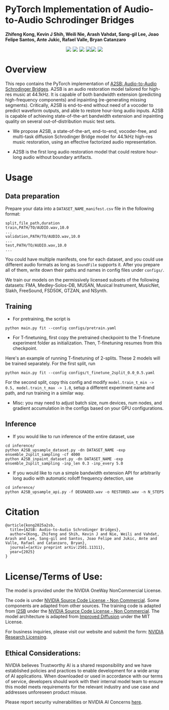 # PyTorch Implementation of Audio-to-Audio Schrodinger Bridges

**Zhifeng Kong, Kevin J Shih, Weili Nie, Arash Vahdat, Sang-gil Lee, Joao Felipe Santos, Ante Jukic, Rafael Valle, Bryan Catanzaro**


<div align="center" style="display: flex; justify-content: center; margin-top: 10px;">
  <a href="https://arxiv.org/abs/2501.11311"><img src="https://img.shields.io/badge/arXiv-2501.11311-AD1C18" style="margin-right: 5px;"></a>
  <a href="https://research.nvidia.com/labs/adlr/A2SB/"><img src="https://img.shields.io/badge/Demo page-228B22" style="margin-right: 5px;"></a>
  <a href="https://github.com/NVIDIA/diffusion-audio-restoration"><img src='https://img.shields.io/badge/Github-Diffusion_Audio_Restoration-9C276A' style="margin-right: 5px;"></a>
  <a href="https://github.com/NVIDIA/diffusion-audio-restoration/stargazers"><img src="https://img.shields.io/github/stars/NVIDIA/diffusion-audio-restoration.svg?style=social"></a>
  <a href="https://huggingface.co/nvidia/audio_to_audio_schrodinger_bridge"><img src="https://img.shields.io/badge/🤗-Checkpoints_(1_split)-ED5A22.svg" style="margin-right: 5px;"></a>
  <a href="https://huggingface.co/nvidia/audio_to_audio_schrodinger_bridge"><img src="https://img.shields.io/badge/🤗-Checkpoints_(2_split)-ED5A22.svg" style="margin-right: 5px;"></a>
</div>

# Overview

This repo contains the PyTorch implementation of [A2SB: Audio-to-Audio Schrodinger Bridges](https://arxiv.org/abs/2501.11311). A2SB is an audio restoration model tailored for high-res music at 44.1kHz. It is capable of both bandwidth extension (predicting high-frequency components) and inpainting (re-generating missing segments). Critically, A2SB is end-to-end without need of a vocoder to predict waveform outputs, and able to restore hour-long audio inputs. A2SB is capable of achieving state-of-the-art bandwidth extension and inpainting quality on several out-of-distribution music test sets.

- We propose A2SB, a state-of-the-art, end-to-end, vocoder-free, and multi-task diffusion Schrodinger Bridge model for 44.1kHz high-res music restoration, using an effective factorized audio representation.

- A2SB is the first long audio restoration model that could restore hour-long audio without
boundary artifacts.


# Usage

## Data preparation

Prepare your data into a ```DATASET_NAME_manifest.csv``` file in the following format:
```
split,file_path,duration
train,PATH/TO/AUDIO.wav,10.0
...
validation,PATH/TO/AUDIO.wav,10.0
...
test,PATH/TO/AUDIO.wav,10.0
...
```
You could have multiple manifests, one for each dataset, and you could use different audio formats as long as ```SoundFile``` supports it. After you prepare all of them, write down their paths and names in config files under ```configs/```. 

We train our models on the permissively licensed subsets of the following datasets: FMA, Medley-Solos-DB, MUSAN, Musical Instrument, MusicNet, Slakh, FreeSound, FSD50K, GTZAN, and NSynth. 

## Training 

- For pretraining, the script is

```python main.py fit --config configs/pretrain.yaml```

- For T-finetuning, first copy the pretrained checkpoint to the T-finetune experiment folder as initialization. Then, T-finetuning resumes from this checkpoint. 

Here's an example of running T-finetuning of 2-splits. These 2 models will be trained separately. For the first split, run

```python main.py fit --config configs/t_finetune_2split_0.0_0.5.yaml```

For the second split, copy this config and modify ```model.train_t_min -> 0.5, model.train_t_max -> 1.0```, setup a different experiment name and path, and run training in a similar way. 

- Misc: you may need to adjust batch size, num devices, num nodes, and gradient accumulation in the configs based on your GPU configurations. 


## Inference

- If you would like to run inference of the entire dataset, use
```
cd inference/
python A2SB_upsample_dataset.py -dn DATASET_NAME -exp ensemble_2split_sampling -cf 4000
python A2SB_inpaint_dataset.py -dn DATASET_NAME -exp ensemble_2split_sampling -inp_len 0.3 -inp_every 5.0
```

- If you would like to run a simple bandwidth extension API for arbitrarily long audio with automatic rolloff frequency detection, use
```
cd inference/
python A2SB_upsample_api.py -f DEGRADED.wav -o RESTORED.wav -n N_STEPS
```


# Citation
```
@article{kong2025a2sb,
  title={A2SB: Audio-to-Audio Schrodinger Bridges},
  author={Kong, Zhifeng and Shih, Kevin J and Nie, Weili and Vahdat, Arash and Lee, Sang-gil and Santos, Joao Felipe and Jukic, Ante and Valle, Rafael and Catanzaro, Bryan},
  journal={arXiv preprint arXiv:2501.11311},
  year={2025}
}
```

# License/Terms of Use:
The model is provided under the NVIDIA OneWay NonCommercial License. 

The code is under [NVIDIA Source Code License - Non Commercial](https://github.com/NVlabs/I2SB/blob/master/LICENSE). Some components are adapted from other sources. The training code is adapted from [I2SB](https://github.com/NVlabs/I2SB) under the [NVIDIA Source Code License - Non Commercial](https://github.com/NVlabs/I2SB/blob/master/LICENSE). The model architecture is adapted from [Improved Diffusion](https://github.com/openai/improved-diffusion/blob/main/LICENSE) under the MIT License. 

For business inquiries, please visit our website and submit the form: [NVIDIA Research Licensing](https://www.nvidia.com/en-us/research/inquiries/).

## Ethical Considerations:
NVIDIA believes Trustworthy AI is a shared responsibility and we have established policies and practices to enable development for a wide array of AI applications.  When downloaded or used in accordance with our terms of service, developers should work with their internal model team to ensure this model meets requirements for the relevant industry and use case and addresses unforeseen product misuse. 

Please report security vulnerabilities or NVIDIA AI Concerns [here](https://www.nvidia.com/en-us/support/submit-security-vulnerability/).

